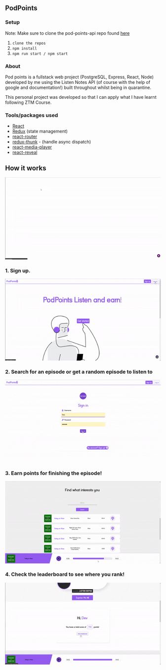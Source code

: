 ## PodPoints

### Setup
Note: Make sure to clone the pod-points-api repo found [here](https://github.com/SNasser97/pod-points-api) 

1. `clone the repos` 
2. `npm install`
3. `npm run start / npm start`

### About

  Pod points is a fullstack web project (PostgreSQL, Express, React, Node) developed by me using the Listen Notes API (of course with the help of google and documentation!) built throughout whilst being in quarantine.

  This personal project was developed so that I can apply what I have learnt following ZTM Course.

### Tools/packages used
* [React](https://create-react-app.dev/)
* [Redux](https://redux.js.org/) (state management)
* [react-router](https://reactrouter.com/)
* [redux-thunk](https://www.npmjs.com/package/redux-thunk) - (handle async dispatch)
* [react-media-player](https://github.com/souporserious/react-media-player)
* [react-reveal](https://www.react-reveal.com/)

## How it works
![](gif/home.gif)

### 1. Sign up.
![](gif/form.gif)

### 2. Search for an episode or get a random episode to listen to
![](gif/random+search.gif)

### 3. Earn points for finishing the episode!
![](gif/score.gif)

### 4. Check the leaderboard to see where you rank!
![](gif/leaderboard.gif)
